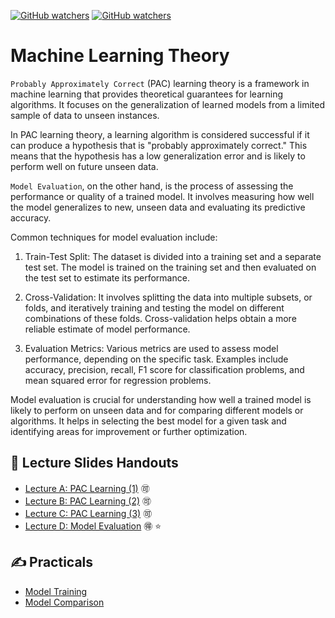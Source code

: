 [![GitHub watchers](https://img.shields.io/badge/tulip--lab-Pattern--Classification-brightgreen)](../README.md)
[![GitHub watchers](https://img.shields.io/badge/Module-Learning--Theory-orange)](README.md)

# Machine Learning Theory

`Probably Approximately Correct` (PAC) learning theory is a framework in machine learning that provides theoretical guarantees for learning algorithms. It focuses on the generalization of learned models from a limited sample of data to unseen instances.

In PAC learning theory, a learning algorithm is considered successful if it can produce a hypothesis that is "probably approximately correct." This means that the hypothesis has a low generalization error and is likely to perform well on future unseen data.


`Model Evaluation`, on the other hand, is the process of assessing the performance or quality of a trained model. It involves measuring how well the model generalizes to new, unseen data and evaluating its predictive accuracy.

Common techniques for model evaluation include:

1. Train-Test Split: The dataset is divided into a training set and a separate test set. The model is trained on the training set and then evaluated on the test set to estimate its performance.

2. Cross-Validation: It involves splitting the data into multiple subsets, or folds, and iteratively training and testing the model on different combinations of these folds. Cross-validation helps obtain a more reliable estimate of model performance.

3. Evaluation Metrics: Various metrics are used to assess model performance, depending on the specific task. Examples include accuracy, precision, recall, F1 score for classification problems, and mean squared error for regression problems.

Model evaluation is crucial for understanding how well a trained model is likely to perform on unseen data and for comparing different models or algorithms. It helps in selecting the best model for a given task and identifying areas for improvement or further optimization.


## :notebook_with_decorative_cover: Lecture Slides Handouts

- [Lecture A: PAC Learning (1)](https://github.com/tulip-lab/handouts/blob/main/PR/PR-S08A.pdf) :accept:
- [Lecture B: PAC Learning (2)](https://github.com/tulip-lab/handouts/blob/main/PR/PR-S08B.pdf) :accept:
- [Lecture C: PAC Learning (3)](https://github.com/tulip-lab/handouts/blob/main/PR/PR-S08C.pdf) :accept:
- [Lecture D: Model Evaluation](https://github.com/tulip-lab/handouts/blob/main/PR/PR-S08D.pdf) :ideograph_advantage: :star:



## :writing_hand: Practicals

- [Model Training](https://github.com/tulip-lab/flip01/blob/master/F1F-00-TrainModel.ipynb)
- [Model Comparison](https://github.com/tulip-lab/flip01/blob/master/F1F-01-CompareModel.ipynb)

